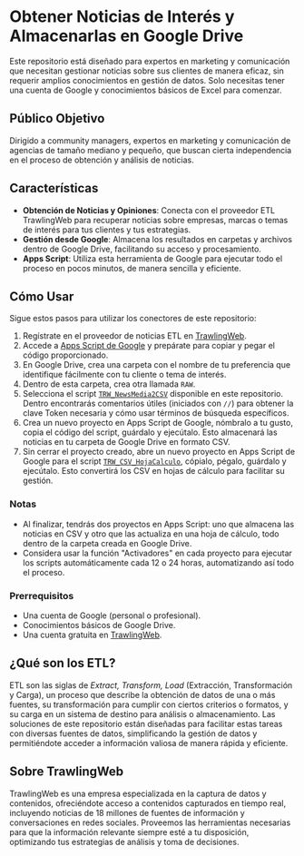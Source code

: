 # Obtener Noticias de Interés y Almacenarlas en Google Drive

Este repositorio está diseñado para expertos en marketing y comunicación que necesitan gestionar noticias sobre sus clientes de manera eficaz, sin requerir amplios conocimientos en gestión de datos. Solo necesitas tener una cuenta de Google y conocimientos básicos de Excel para comenzar.

## Público Objetivo

Dirigido a community managers, expertos en marketing y comunicación de agencias de tamaño mediano y pequeño, que buscan cierta independencia en el proceso de obtención y análisis de noticias.

## Características

- **Obtención de Noticias y Opiniones**: Conecta con el proveedor ETL TrawlingWeb para recuperar noticias sobre empresas, marcas o temas de interés para tus clientes y tus estrategias.
- **Gestión desde Google**: Almacena los resultados en carpetas y archivos dentro de Google Drive, facilitando su acceso y procesamiento.
- **Apps Script**: Utiliza esta herramienta de Google para ejecutar todo el proceso en pocos minutos, de manera sencilla y eficiente.

## Cómo Usar

Sigue estos pasos para utilizar los conectores de este repositorio:

1. Regístrate en el proveedor de noticias ETL en [TrawlingWeb](https://dashboard.trawlingweb.com/register).
2. Accede a [Apps Script de Google](https://www.google.com/script/start/) y prepárate para copiar y pegar el código proporcionado.
3. En Google Drive, crea una carpeta con el nombre de tu preferencia que identifique fácilmente con tu cliente o tema de interés.
4. Dentro de esta carpeta, crea otra llamada `RAW`.
5. Selecciona el script [`TRW_NewsMedia2CSV`](https://github.com/OTRABAZOS/MonitoreoMedios-para-Google-WorkSpace/blob/main/TRW_NewsMedia2CSV) disponible en este repositorio. Dentro encontrarás comentarios útiles (iniciados con `//`) para obtener la clave Token necesaria y cómo usar términos de búsqueda específicos.
6. Crea un nuevo proyecto en Apps Script de Google, nómbralo a tu gusto, copia el código del script, guárdalo y ejecútalo. Esto almacenará las noticias en tu carpeta de Google Drive en formato CSV.
7. Sin cerrar el proyecto creado, abre un nuevo proyecto en Apps Script de Google para el script [`TRW_CSV_HojaCalculo`](https://github.com/OTRABAZOS/MonitoreoMedios-para-Google-WorkSpace/blob/main/TRW_CSV_HojaCalculo), cópialo, pégalo, guárdalo y ejecútalo. Esto convertirá los CSV en hojas de cálculo para facilitar su gestión.

### Notas

- Al finalizar, tendrás dos proyectos en Apps Script: uno que almacena las noticias en CSV y otro que las actualiza en una hoja de cálculo, todo dentro de la carpeta creada en Google Drive.
- Considera usar la función "Activadores" en cada proyecto para ejecutar los scripts automáticamente cada 12 o 24 horas, automatizando así todo el proceso.

### Prerrequisitos

- Una cuenta de Google (personal o profesional).
- Conocimientos básicos de Google Drive.
- Una cuenta gratuita en [TrawlingWeb](https://dashboard.trawlingweb.com/register).

## ¿Qué son los ETL?

ETL son las siglas de *Extract, Transform, Load* (Extracción, Transformación y Carga), un proceso que describe la obtención de datos de una o más fuentes, su transformación para cumplir con ciertos criterios o formatos, y su carga en un sistema de destino para análisis o almacenamiento. Las soluciones de este repositorio están diseñadas para facilitar estas tareas con diversas fuentes de datos, simplificando la gestión de datos y permitiéndote acceder a información valiosa de manera rápida y eficiente.

## Sobre TrawlingWeb

TrawlingWeb es una empresa especializada en la captura de datos y contenidos, ofreciéndote acceso a contenidos capturados en tiempo real, incluyendo noticias de 18 millones de fuentes de información y conversaciones en redes sociales. Proveemos las herramientas necesarias para que la información relevante siempre esté a tu disposición, optimizando tus estrategias de análisis y toma de decisiones.
